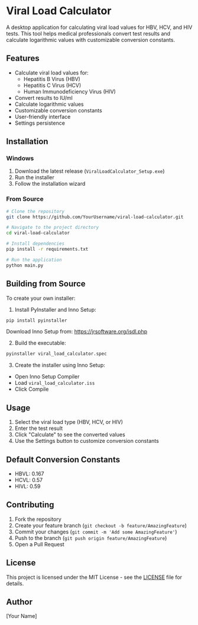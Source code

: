 # Viral Load Calculator

A desktop application for calculating viral load values for HBV, HCV, and HIV tests. This tool helps medical professionals convert test results and calculate logarithmic values with customizable conversion constants.

## Features

- Calculate viral load values for:
  - Hepatitis B Virus (HBV)
  - Hepatitis C Virus (HCV)
  - Human Immunodeficiency Virus (HIV)
- Convert results to IU/ml
- Calculate logarithmic values
- Customizable conversion constants
- User-friendly interface
- Settings persistence

## Installation

### Windows
1. Download the latest release (`ViralLoadCalculator_Setup.exe`)
2. Run the installer
3. Follow the installation wizard

### From Source
```bash
# Clone the repository
git clone https://github.com/YourUsername/viral-load-calculator.git

# Navigate to the project directory
cd viral-load-calculator

# Install dependencies
pip install -r requirements.txt

# Run the application
python main.py
```

## Building from Source

To create your own installer:

1. Install PyInstaller and Inno Setup:
```bash
pip install pyinstaller
```
Download Inno Setup from: https://jrsoftware.org/isdl.php

2. Build the executable:
```bash
pyinstaller viral_load_calculator.spec
```

3. Create the installer using Inno Setup:
- Open Inno Setup Compiler
- Load `viral_load_calculator.iss`
- Click Compile

## Usage

1. Select the viral load type (HBV, HCV, or HIV)
2. Enter the test result
3. Click "Calculate" to see the converted values
4. Use the Settings button to customize conversion constants

## Default Conversion Constants

- HBVL: 0.167
- HCVL: 0.57
- HIVL: 0.59

## Contributing

1. Fork the repository
2. Create your feature branch (`git checkout -b feature/AmazingFeature`)
3. Commit your changes (`git commit -m 'Add some AmazingFeature'`)
4. Push to the branch (`git push origin feature/AmazingFeature`)
5. Open a Pull Request

## License

This project is licensed under the MIT License - see the [LICENSE](LICENSE) file for details.

## Author

[Your Name]